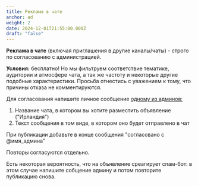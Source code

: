 ```yaml
---
title: Реклама в чате
anchor: ad
weight: 2
date: 2024-12-01T21:55:00.000Z
draft: "false"
---
```

**Реклама в чате**
(включая приглашения в другие каналы/чаты) -
строго по согласованию с администрацией.

**Условия:** бесплатно! Но мы фильтруем соответствие тематике, аудитории и атмосфере чата, а так же частоту и некоторые другие подобные характеристики. Просьба отнестись с уважением к тому, что причины отказа не комментируются.

Для согласования напишите личное сообщение [одному из админов:](https://ireland.helpso.me/#rules)

1. Название чата, в котором вы хотите разместить объявление ("Ирландия")
2. Текст сообщения в том виде, в котором оно будет отправлено в чат

При публикации добавьте в конце сообщения "согласовано с @имя_админа"

Повторы согласуются отдельно.

Есть некоторая вероятность, что на объявление среагирует спам-бот: в этом случае напишите собщение админу и потом повторите публикацию снова.
